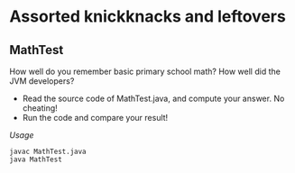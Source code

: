 # Assorted knickknacks and leftovers #

## MathTest ##

How well do you remember basic primary school math? How well did the JVM developers?
* Read the source code of MathTest.java, and compute your answer. No cheating!
* Run the code and compare your result! 

_Usage_

	javac MathTest.java
	java MathTest